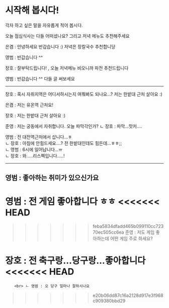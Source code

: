 # 시작해 봅시다!
각자 하고 싶은 말을 자유롭게 적어 봅시다.

오늘 점심식사는 다들 어떠셨나요? 그리고 저녁 메뉴도 추천해주세요

은겸 : 안녕하세요 반갑습니다 :) 저녁은 장칼국수 추천합니당

영범 : 반갑습니다 ^^

장호 : 잘부탁드립니다! , 오늘 저녁메뉴 비오니까 파전 추천드립니다

영범 : 반갑습니다 ^^ 다들 글 써보세요

---
장호 : 혹시 자취지역은 어디서하시는지 여쭤봐도 되나요...? 
       저는 한밭대 근처 살아요 :)

은겸 : 저는 유온역 근처요!

장호 : 저는 한밭대 근처 살아요 :)

준영 : 저는 궁동에서 자취합니다. 오늘 파막각인가?
        ㄴ 장호 : 파막...맛저....
        
영범 : 전 대전역근처에서 삽니다...ㅎ
        <br>ㄴ 장호 : 아침에 안힘드세요....? 전 한밭대인데도 힘든데...ㅎㅎ;;
                <br> ㄴ 영범 : 6시에 일어납니다...ㅠ
                <br> ㄴ 장호 : 와.....리스펙입니다.....!

---
## 영범 : 좋아하는 취미가 있으신가요
영범 : 전 게임 좋아합니다 ㅎㅎ
<<<<<<< HEAD
=======


>>>>>>> feba5834dfadd465b099110cc72370ec505cc6ea
준영 : 저도 게임 좋아하는데 어떤 게임 주로 하세요?


장호 : 전 축구랑...당구랑...좋아합니다
<<<<<<< HEAD
=======
        <br> ㄴ 영범 : 오 당구 얼마나 잘하시나요
>>>>>>> e20b06dd87c16a2128d917e3f968c909380bbd29
